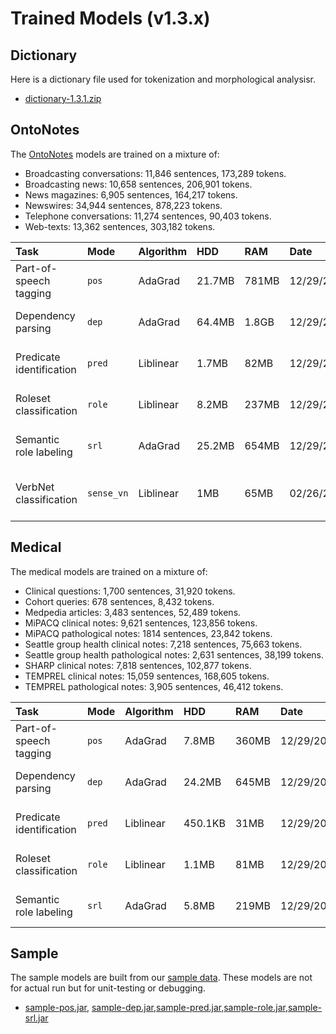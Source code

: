 # Trained Models (v1.3.x) #

## Dictionary ##

Here is a dictionary file used for tokenization and morphological analysisr.
  * [dictionary-1.3.1.zip](https://bitbucket.org/jdchoi77/models/downloads/dictionary-1.3.1.zip)

## OntoNotes ##

The [OntoNotes](http://www.bbn.com/ontonotes/) models are trained on a mixture of:

  * Broadcasting conversations: 11,846 sentences, 173,289 tokens.
  * Broadcasting news: 10,658 sentences, 206,901 tokens.
  * News magazines: 6,905 sentences, 164,217 tokens.
  * Newswires: 34,944 sentences, 878,223 tokens.
  * Telephone conversations: 11,274 sentences, 90,403 tokens.
  * Web-texts: 13,362 sentences, 303,182 tokens.

| **Task** | **Mode** |  **Algorithm** | **HDD** | **RAM** | **Date** | **Download** |
|:---------|:---------|:---------------|:--------|:--------|:---------|:-------------|
| Part-of-speech tagging | `pos` | AdaGrad | 21.7MB | 781MB | 12/29/2012 | [ontonotes-en-pos-1.3.0.jar](https://bitbucket.org/jdchoi77/models/downloads/ontonotes-en-pos-1.3.0.tgz) |
| Dependency parsing | `dep` | AdaGrad | 64.4MB | 1.8GB | 12/29/2012 | [ontonotes-en-dep-1.3.0.jar](https://bitbucket.org/jdchoi77/models/downloads/ontonotes-en-dep-1.3.0.tgz) |
| Predicate identification | `pred` | Liblinear | 1.7MB | 82MB | 12/29/2012 | [ontonotes-en-pred-1.3.0.jar](https://bitbucket.org/jdchoi77/models/downloads/ontonotes-en-pred-1.3.0.tgz) |
| Roleset classification | `role` | Liblinear | 8.2MB | 237MB | 12/29/2012 | [ontonotes-en-role-1.3.0.jar](https://bitbucket.org/jdchoi77/models/downloads/ontonotes-en-role-1.3.0.tgz) |
| Semantic role labeling | `srl` | AdaGrad | 25.2MB | 654MB | 12/29/2012 | [ontonotes-en-srl-1.3.0.jar](https://bitbucket.org/jdchoi77/models/downloads/ontonotes-en-srl-1.3.0.tgz) |
| VerbNet classification | `sense_vn` | Liblinear | 1MB | 65MB | 02/26/2012 | [ontonotes-en-sense-vn-1.3.1b.tgz](https://bitbucket.org/jdchoi77/models/downloads/ontonotes-en-sense-vn-1.3.1b.tgz) |

## Medical ##

The medical models are trained on a mixture of:

  * Clinical questions: 1,700 sentences, 31,920 tokens.
  * Cohort queries: 678 sentences, 8,432 tokens.
  * Medpedia articles: 3,483 sentences, 52,489 tokens.
  * MiPACQ clinical notes: 9,621 sentences, 123,856 tokens.
  * MiPACQ pathological notes: 1814 sentences, 23,842 tokens.
  * Seattle group health clinical notes: 7,218 sentences, 75,663 tokens.
  * Seattle group health pathological notes: 2,631 sentences, 38,199 tokens.
  * SHARP clinical notes: 7,818 sentences, 102,877 tokens.
  * TEMPREL clinical notes: 15,059 sentences, 168,605 tokens.
  * TEMPREL pathological notes: 3,905 sentences, 46,412 tokens.

| **Task** | **Mode** |  **Algorithm** | **HDD** | **RAM** | **Date** | **Download** |
|:---------|:---------|:---------------|:--------|:--------|:---------|:-------------|
| Part-of-speech tagging | `pos` | AdaGrad | 7.8MB | 360MB | 12/29/2012 | [mayo-en-pos-1.3.0.jar](https://bitbucket.org/jdchoi77/models/downloads/mayo-en-pos-1.3.0.tgz) |
| Dependency parsing | `dep` | AdaGrad | 24.2MB | 645MB | 12/29/2012 | [mayo-en-dep-1.3.0.jar](https://bitbucket.org/jdchoi77/models/downloads/mayo-en-dep-1.3.0.tgz) |
| Predicate identification | `pred` | Liblinear | 450.1KB | 31MB | 12/29/2012 | [mayo-en-pred-1.3.0.jar](https://bitbucket.org/jdchoi77/models/downloads/mayo-en-pred-1.3.0.tgz) |
| Roleset classification | `role` | Liblinear | 1.1MB  | 81MB | 12/29/2012 | [mayo-en-role-1.3.0.jar](https://bitbucket.org/jdchoi77/models/downloads/mayo-en-role-1.3.0.tgz) |
| Semantic role labeling | `srl` | AdaGrad | 5.8MB | 219MB | 12/29/2012 | [mayo-en-srl-1.3.0.jar](https://bitbucket.org/jdchoi77/models/downloads/mayo-en-srl-1.3.0.tgz) |

## Sample ##

The sample models are built from our [sample data](http://clearnlp.googlecode.com/git/src/main/resources/sample-dev/trn).  These models are not for actual run but for unit-testing or debugging.

  * [sample-pos.jar](https://bitbucket.org/jdchoi77/models/downloads/sample-en-pos-1.3.0.tgz), [sample-dep.jar](https://bitbucket.org/jdchoi77/models/downloads/sample-en-dep-1.3.0.tgz),[sample-pred.jar](https://bitbucket.org/jdchoi77/models/downloads/sample-en-pred-1.3.0.tgz),[sample-role.jar](https://bitbucket.org/jdchoi77/models/downloads/sample-en-role-1.3.0.tgz),[sample-srl.jar](https://bitbucket.org/jdchoi77/models/downloads/sample-en-srl-1.3.0.tgz)
